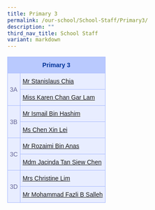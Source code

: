 ```yaml
---
title: Primary 3
permalink: /our-school/School-Staff/Primary3/
description: ""
third_nav_title: School Staff
variant: markdown
---
```

<table class="tg"><tbody><tr><th rowspan="1" colspan="2"><b>Primary 3</b></th></tr><tr><td rowspan="2" colspan="1">3A</td><td rowspan="1" colspan="1"><a href="mailto:chia_tze_chiam_stanislaus@schools.gov.sg" rel="noopener noreferrer nofollow" target="_blank">Mr Stanislaus Chia</a></td></tr><tr><td rowspan="1" colspan="1"><a href="mailto:karen_chan_gar_lam@schools.gov.sg" rel="noopener noreferrer nofollow" target="_blank">Miss Karen Chan Gar Lam</a></td></tr><tr><td rowspan="2" colspan="1">3B</td><td rowspan="1" colspan="1"><a href="mailto:ismail_hashim@schools.gov.sg" rel="noopener noreferrer nofollow" target="_blank">Mr Ismail Bin Hashim</a></td></tr><tr><td rowspan="1" colspan="1"><a href="mailto:chen_xin_lei@schools.gov.sg" rel="noopener noreferrer nofollow" target="_blank">Ms Chen Xin Lei</a></td></tr><tr><td rowspan="2" colspan="1">3C</td><td rowspan="1" colspan="1"><a href="mailto:rozaimi_b_anas@schools.gov.sg" rel="noopener noreferrer nofollow" target="_blank">Mr Rozaimi Bin Anas</a></td></tr><tr><td rowspan="1" colspan="1"><a href="mailto:tan_siew_chen_jacinda@schools.gov.sg" rel="noopener noreferrer nofollow" target="_blank">Mdm Jacinda Tan Siew Chen</a></td></tr><tr><td rowspan="2" colspan="1">3D</td><td rowspan="1" colspan="1"><a href="mailto:lin_huijun_christine@schools.gov.sg" rel="noopener noreferrer nofollow" target="_blank">Mrs Christine Lim</a></td></tr><tr><td rowspan="1" colspan="1"><a href="mailto:md_fazli_b_salleh@schools.gov.sg" rel="noopener noreferrer nofollow" target="_blank">Mr Mohammad Fazli B Salleh</a></td></tr></tbody></table>

<style type="text/css">
.tg  {border-collapse:collapse;border-color:#aabcfe;border-spacing:0;}
.tg td{background-color:#e8edff;border-color:#aabcfe;border-style:solid;border-width:1px;color:#669;
  font-family:Arial, sans-serif;font-size:14px;overflow:hidden;padding:10px 5px;word-break:normal;}
.tg th{background-color:#b9c9fe;border-color:#aabcfe;border-style:solid;border-width:1px;color:#039;
  font-family:Arial, sans-serif;font-size:14px;font-weight:normal;overflow:hidden;padding:10px 5px;word-break:normal;}
.tg .tg-18eh{border-color:#000000;font-size:18px;font-weight:bold;text-align:center;vertical-align:middle}
.tg .tg-s25z{border-color:#000000;font-size:18px;text-align:left;vertical-align:top}
.tg .tg-73oq{border-color:#000000;text-align:left;vertical-align:top}
</style>
